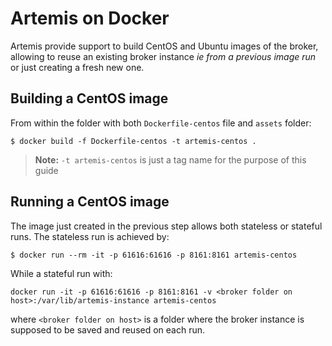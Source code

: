 # Artemis on Docker

Artemis provide support to build CentOS and Ubuntu images of the broker, allowing to reuse 
an existing broker instance *ie from a previous image run* or just creating a fresh new one.

## Building a CentOS image
From within the folder with both `Dockerfile-centos` file and `assets` folder:
```
$ docker build -f Dockerfile-centos -t artemis-centos .
```
> **Note:**
>`-t artemis-centos` is just a tag name for the purpose of this guide
## Running a CentOS image
The image just created in the previous step allows both stateless or stateful runs.
The stateless run is achieved by:
```
$ docker run --rm -it -p 61616:61616 -p 8161:8161 artemis-centos 
```
While a stateful run with:
```
docker run -it -p 61616:61616 -p 8161:8161 -v <broker folder on host>:/var/lib/artemis-instance artemis-centos 
```
where `<broker folder on host>` is a folder where the broker instance is supposed to 
be saved and reused on each run.


